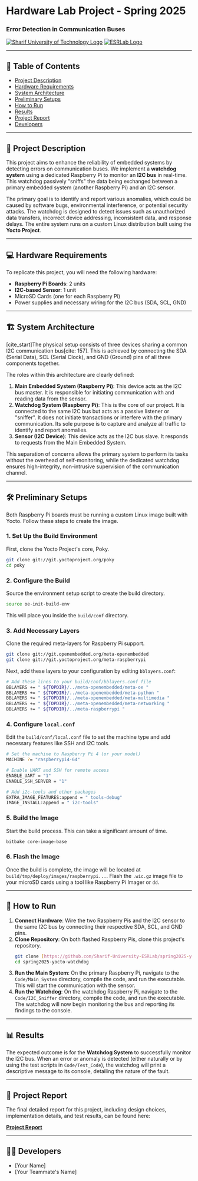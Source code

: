 # Hardware Lab Project - Spring 2025
### Error Detection in Communication Buses

[![Sharif University of Technology Logo](https://img.shields.io/badge/Sharif_University_of_Technology-blue)](https://www.sharif.edu/)
[![ESRLab Logo](https://img.shields.io/badge/Embedded_System_Research_Lab-red)](https://esrlab.ce.sharif.edu/)

---

## 📖 Table of Contents
* [Project Description](#-project-description)
* [Hardware Requirements](#-hardware-requirements)
* [System Architecture](#-system-architecture)
* [Preliminary Setups](#-preliminary-setups)
* [How to Run](#-how-to-run)
* [Results](#-results)
* [Project Report](#-project-report)
* [Developers](#-developers)

---

## 📝 Project Description

This project aims to enhance the reliability of embedded systems by detecting errors on communication buses. We implement a **watchdog system** using a dedicated Raspberry Pi to monitor an **I2C bus** in real-time. This watchdog passively "sniffs" the data being exchanged between a primary embedded system (another Raspberry Pi) and an I2C sensor.

The primary goal is to identify and report various anomalies, which could be caused by software bugs, environmental interference, or potential security attacks. The watchdog is designed to detect issues such as unauthorized data transfers, incorrect device addressing, inconsistent data, and response delays. The entire system runs on a custom Linux distribution built using the **Yocto Project**.

---

## 💻 Hardware Requirements

To replicate this project, you will need the following hardware:
* **Raspberry Pi Boards**: 2 units
* **I2C-based Sensor**: 1 unit
* MicroSD Cards (one for each Raspberry Pi)
* Power supplies and necessary wiring for the I2C bus (SDA, SCL, GND)

---

## 🏗️ System Architecture

[cite_start]The physical setup consists of three devices sharing a common I2C communication bus[cite: 157]. This is achieved by connecting the SDA (Serial Data), SCL (Serial Clock), and GND (Ground) pins of all three components together.

The roles within this architecture are clearly defined:

1.  **Main Embedded System (Raspberry Pi)**: This device acts as the I2C bus master. It is responsible for initiating communication with and reading data from the sensor.
2.  **Watchdog System (Raspberry Pi)**: This is the core of our project. It is connected to the same I2C bus but acts as a passive listener or "sniffer". It does not initiate transactions or interfere with the primary communication. Its sole purpose is to capture and analyze all traffic to identify and report anomalies.
3.  **Sensor (I2C Device)**: This device acts as the I2C bus slave. It responds to requests from the Main Embedded System.

This separation of concerns allows the primary system to perform its tasks without the overhead of self-monitoring, while the dedicated watchdog ensures high-integrity, non-intrusive supervision of the communication channel.

---

## 🛠️ Preliminary Setups

Both Raspberry Pi boards must be running a custom Linux image built with Yocto. Follow these steps to create the image.

### 1. Set Up the Build Environment
First, clone the Yocto Project's core, Poky.

```bash
git clone git://git.yoctoproject.org/poky
cd poky
```

### 2. Configure the Build
Source the environment setup script to create the build directory.

```bash
source oe-init-build-env
```
This will place you inside the `build/conf` directory.

### 3. Add Necessary Layers
Clone the required meta-layers for Raspberry Pi support.

```bash
git clone git://git.openembedded.org/meta-openembedded
git clone git://git.yoctoproject.org/meta-raspberrypi
```

Next, add these layers to your configuration by editing `bblayers.conf`:

```bash
# Add these lines to your build/conf/bblayers.conf file
BBLAYERS += " ${TOPDIR}/../meta-openembedded/meta-oe "
BBLAYERS += " ${TOPDIR}/../meta-openembedded/meta-python "
BBLAYERS += " ${TOPDIR}/../meta-openembedded/meta-multimedia "
BBLAYERS += " ${TOPDIR}/../meta-openembedded/meta-networking "
BBLAYERS += " ${TOPDIR}/../meta-raspberrypi "
```

### 4. Configure `local.conf`
Edit the `build/conf/local.conf` file to set the machine type and add necessary features like SSH and I2C tools.

```bash
# Set the machine to Raspberry Pi 4 (or your model)
MACHINE ?= "raspberrypi4-64"

# Enable UART and SSH for remote access
ENABLE_UART = "1"
ENABLE_SSH_SERVER = "1"

# Add i2c-tools and other packages
EXTRA_IMAGE_FEATURES:append = " tools-debug"
IMAGE_INSTALL:append = " i2c-tools"
```

### 5. Build the Image
Start the build process. This can take a significant amount of time.

```bash
bitbake core-image-base
```

### 6. Flash the Image
Once the build is complete, the image will be located at `build/tmp/deploy/images/raspberrypi...`. Flash the `.wic.gz` image file to your microSD cards using a tool like Raspberry Pi Imager or `dd`.

---

## 🚀 How to Run

1.  **Connect Hardware**: Wire the two Raspberry Pis and the I2C sensor to the same I2C bus by connecting their respective SDA, SCL, and GND pins.
2.  **Clone Repository**: On both flashed Raspberry Pis, clone this project's repository.
    ```bash
    git clone [https://github.com/Sharif-University-ESRLab/spring2025-yocto-watchdog.git](https://github.com/Sharif-University-ESRLab/spring2025-yocto-watchdog.git)
    cd spring2025-yocto-watchdog
    ```
3.  **Run the Main System**: On the primary Raspberry Pi, navigate to the `Code/Main_System` directory, compile the code, and run the executable. This will start the communication with the sensor.
4.  **Run the Watchdog**: On the watchdog Raspberry Pi, navigate to the `Code/I2C_Sniffer` directory, compile the code, and run the executable. The watchdog will now begin monitoring the bus and reporting its findings to the console.

---

## 📊 Results

The expected outcome is for the **Watchdog System** to successfully monitor the I2C bus. When an error or anomaly is detected (either naturally or by using the test scripts in `Code/Test_Code`), the watchdog will print a descriptive message to its console, detailing the nature of the fault.

---

## 📜 Project Report

The final detailed report for this project, including design choices, implementation details, and test results, can be found here:

**[Project Report](./Report.pdf)**

---

## 🧑‍💻 Developers

* [Your Name]
* [Your Teammate's Name]
